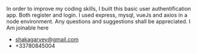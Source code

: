 In order to improve my coding skills, I built this basic user
authentification app. Both register and login. I used express, mysql, vueJs and axios in
a node environment.
Any questions and suggestions shall be appreciated.
I Am joinable here

- shakagarvey@gmail.com
- +33780845004
